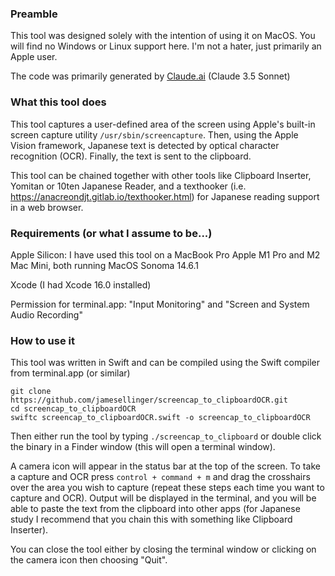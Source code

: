 ### Preamble

This tool was designed solely with the intention of using it on MacOS. You will find no Windows or Linux support here. I'm not a hater, just primarily an Apple user.

The code was primarily generated by [Claude.ai](https://claude.ai) (Claude 3.5 Sonnet)

### What this tool does

This tool captures a user-defined area of the screen using Apple's built-in screen capture utility `/usr/sbin/screencapture`. Then, using the Apple Vision framework, Japanese text is detected by optical character recognition (OCR). Finally, the text is sent to the clipboard.

This tool can be chained together with other tools like Clipboard Inserter, Yomitan or 10ten Japanese Reader, and a texthooker (i.e. https://anacreondjt.gitlab.io/texthooker.html) for Japanese reading support in a web browser.

### Requirements (or what I assume to be...) 

Apple Silicon: I have used this tool on a MacBook Pro Apple M1 Pro and M2 Mac Mini, both running MacOS Sonoma 14.6.1

Xcode (I had Xcode 16.0 installed)

Permission for terminal.app: "Input Monitoring" and "Screen and System Audio Recording" 

### How to use it

This tool was written in Swift and can be compiled using the Swift compiler from terminal.app (or similar)

```
git clone https://github.com/jamesellinger/screencap_to_clipboardOCR.git
cd screencap_to_clipboardOCR
swiftc screencap_to_clipboardOCR.swift -o screencap_to_clipboardOCR
```

Then either run the tool by typing `./screencap_to_clipboard` or double click the binary in a Finder window (this will open a terminal window).

A camera icon will appear in the status bar at the top of the screen. To take a capture and OCR press `control + command + m` and drag the crosshairs over the area you wish to capture (repeat these steps each time you want to capture and OCR). Output will be displayed in the terminal, and you will be able to paste the text from the clipboard into other apps (for Japanese study I recommend that you chain this with something like Clipboard Inserter). 

You can close the tool either by closing the terminal window or clicking on the camera icon then choosing "Quit".